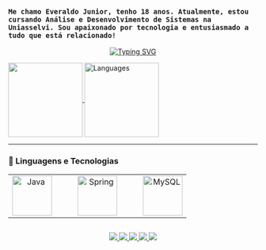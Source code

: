 
### `Me chamo Everaldo Junior, tenho 18 anos. Atualmente, estou cursando Análise e Desenvolvimento de Sistemas na Uniasselvi. Sou apaixonado por tecnologia e entusiasmado a tudo que está relacionado!` 


<p align="center">
  <!-- Typing SVG by DenverCoder1 - https://github.com/DenverCoder1/readme-typing-svg -->
 <a href="https://git.io/typing-svg">
   <img src="https://readme-typing-svg.demolab.com?font=Fira+Code&weight=600&size=25&pause=1000&color=F7021D&width=450&height=70&lines=Always+learning+new+things;Studying+ADS+at+Uniasselvi" alt="Typing SVG" /></a>
</p>

<div>
  <a href="https://github.com/EveraldoJuniorALT/github-readme-stats">
  <img height="150em"
    align="center" 
    src="https://github-readme-stats.vercel.app/api?username=EveraldoJuniorALT&show_icons=true&include_all_commits=true&theme=highcontrast&hide_border=true" />
    </a> 
 <a href="https://github.com/EveraldoJuniorALT/github-readme-stats">
   <img height="150em" align="center" 
     src="https://github-readme-stats.vercel.app/api/top-langs/?username=EveraldoJuniorALT&layout=compact&theme=highcontrast&hide_border=true"
     alt="Languages" />
     </a>
</div>
 
---

### 🤖 Linguagens e Tecnologias

<table border="0" align="center">
  <tr>
    <td align="center" valign="center">
      <img align="center" alt="Java" height="80" width="80" src="https://cdn.jsdelivr.net/gh/devicons/devicon@latest/icons/java/java-original-wordmark.svg">
    </td>
    <td width="20">&nbsp;</td>
    <td align="center" valign="center">
      <img align="center" alt="Spring" height="80" width="80" src="https://cdn.jsdelivr.net/gh/devicons/devicon@latest/icons/spring/spring-original-wordmark.svg">
    </td>
    <td width="20">&nbsp;</td>
    <td align="center" valign="center">
      <img align="center" alt="MySQL" height="80" width="80" src="https://cdn.jsdelivr.net/gh/devicons/devicon@latest/icons/mysql/mysql-original-wordmark.svg">
    </td>
  </tr>
</table>

##

<div align="center">
  <a href="https://instagram.com/rafaballerini" target="_blank">
    <img 
      src="https://img.shields.io/badge/-Instagram-%23E4405F?style=for-the-badge&logo=instagram&logoColor=white" 
      target="_blank"
      />
</a>
 	<a href="https://www.twitch.tv/rafaballerinii" target="_blank">
    <img 
      src="https://img.shields.io/badge/Twitch-9146FF?style=for-the-badge&logo=twitch&logoColor=white" 
      target="_blank"
      >
  </a>
  <a href="https://discord.gg/wagxzStdcR" target="_blank">
    <img 
      src="https://img.shields.io/badge/Discord-7289DA?style=for-the-badge&logo=discord&logoColor=white" 
      target="_blank"
      >
  </a> 
  <a href = "mailto:everaldoizijunior@outlook.com">
    <img 
      src="https://img.shields.io/badge/-Gmail-%23333?style=for-the-badge&logo=gmail&logoColor=white" 
      target="_blank"
      >
  </a>
  <a href="https://www.linkedin.com/in/rafaella-ballerini-45875016a" target="_blank">
    <img 
      src="https://img.shields.io/badge/-LinkedIn-%230077B5?style=for-the-badge&logo=linkedin&logoColor=white" 
      target="_blank"
      >
  </a> 
</div>

